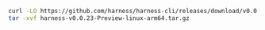 ```bash
curl -LO https://github.com/harness/harness-cli/releases/download/v0.0.23-Preview/harness-v0.0.23-Preview-linux-arm64.tar.gz
tar -xvf harness-v0.0.23-Preview-linux-arm64.tar.gz
```

<!---
Non Scarf cURL
curl -LO https://github.com/harness/harness-cli/releases/download/v0.0.23-Preview/harness-v0.0.23-Preview-linux-arm64.tar.gz
-->

<!---
Scarf cURL
curl -LO harness.gateway.scarf.sh/v0.0.23-Preview/harness-v0.0.23-Preview-linux-arm64.tar.gz
-->
